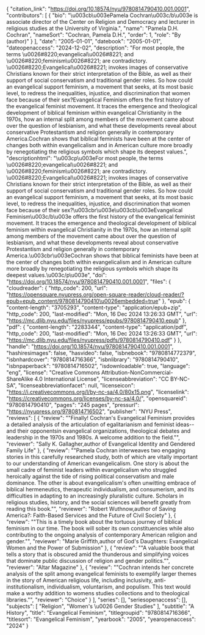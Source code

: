{
   "citation_link": "https://doi.org/10.18574/nyu/9780814790410.001.0001",
   "contributors": [
     {
       "bio": "\u003cb\u003ePamela Cochran\u003c/b\u003e is associate director of the Center on Religion and Democracy and lecturer in religious studies at the University of Virginia.",
       "name": "Pamela D.H. Cochran",
       "nameSort": "Cochran, Pamela D.H.",
       "order": 1,
       "role": "By (author)"
     }
   ],
   "date": "2005-01-01",
   "datebook": "2005-01-01",
   "dateopenaccess": "2024-12-02",
   "description": "For most people, the terms \u0026#8220;evangelical\u0026#8221; and \u0026#8220;feminism\u0026#8221; are contradictory. \u0026#8220;Evangelical\u0026#8221; invokes images of conservative Christians known for their strict interpretation of the Bible, as well as their support of social conservatism and traditional gender roles. So how could an evangelical support feminism, a movement that seeks, at its most basic level, to redress the inequalities, injustice, and discrimination that women face because of their sex?Evangelical Feminism offers the first history of the evangelical feminist movement. It traces the emergence and theological development of biblical feminism within evangelical Christianity in the 1970s, how an internal split among members of the movement came about over the question of lesbianism, and what these developments reveal about conservative Protestantism and religion generally in contemporary America.Cochran shows that biblical feminists have been at the center of changes both within evangelicalism and in American culture more broadly by renegotiating the religious symbols which shape its deepest values.",
   "descriptionhtml": "\u003cp\u003eFor most people, the terms \u0026#8220;evangelical\u0026#8221; and \u0026#8220;feminism\u0026#8221; are contradictory. \u0026#8220;Evangelical\u0026#8221; invokes images of conservative Christians known for their strict interpretation of the Bible, as well as their support of social conservatism and traditional gender roles. So how could an evangelical support feminism, a movement that seeks, at its most basic level, to redress the inequalities, injustice, and discrimination that women face because of their sex?\u003cbr\u003e\u003cb\u003eEvangelical Feminism\u003c/b\u003e offers the first history of the evangelical feminist movement. It traces the emergence and theological development of biblical feminism within evangelical Christianity in the 1970s, how an internal split among members of the movement came about over the question of lesbianism, and what these developments reveal about conservative Protestantism and religion generally in contemporary America.\u003cbr\u003eCochran shows that biblical feminists have been at the center of changes both within evangelicalism and in American culture more broadly by renegotiating the religious symbols which shape its deepest values.\u003c/p\u003e",
   "doi": "https://doi.org/10.18574/nyu/9780814790410.001.0001",
   "files": {
     "cloudreader": {
       "http_code": 200,
       "url": "https://opensquare.nyupress.org/open-square-reader/cloud-reader/?epub=epub_content/9780814790410\u0026embedded=true"
     },
     "epub": {
       "content-length": "3705293",
       "content-type": "application/epub+zip",
       "http_code": 200,
       "last-modified": "Mon, 16 Dec 2024 13:26:33 GMT",
       "url": "https://mc.dlib.nyu.edu/files/nyupress/epubs/9780814790410.epub"
     },
     "pdf": {
       "content-length": "2283344",
       "content-type": "application/pdf",
       "http_code": 200,
       "last-modified": "Mon, 16 Dec 2024 13:26:33 GMT",
       "url": "https://mc.dlib.nyu.edu/files/nyupress/pdfs/9780814790410.pdf"
     }
   },
   "handle": "https://doi.org/10.18574/nyu/9780814790410.001.0001",
   "hashiresimages": false,
   "hasvideo": false,
   "isbnebook": "9780814772379",
   "isbnhardcover": "9780814716366",
   "isbnlibrary": "9780814790410",
   "isbnpaperback": "9780814716502",
   "isdownloadable": true,
   "language": "eng",
   "license": "Creative Commons Attribution-NonCommercial-ShareAlike 4.0 International License",
   "licenseabbreviation": "CC BY-NC-SA",
   "licenseabbreviationfacet": null,
   "licenseicon": "https://i.creativecommons.org/l/by-nc-sa/4.0/80x15.png",
   "licenselink": "https://creativecommons.org/licenses/by-nc-sa/4.0/",
   "opensquareid": "9780814790410",
   "pages": "245 pages",
   "pressurl": "https://nyupress.org/9780814716502",
   "publisher": "NYU Press",
   "reviews": [
     {
       "review": "\"Finally! Cochran's Evangelical Feminism provides a detailed analysis of the articulation of egalitarianism and feminist ideas--and their opponentsin evangelical organizations, theological debates and leadership in the 1970s and 1980s. A welcome addition to the field.\"",
       "reviewer": "Sally K. Gallagher,author of Evangelical Identity and Gendered Family Life"
     },
     {
       "review": "\"Pamela Cochran interweaves two engaging stories in this carefully researched study, both of which are vitally important to our understanding of American evangelicalism. One story is about the small cadre of  feminist leaders within evangelicalism who struggled heroically against the tide of rising political conservatism and male dominance.  The other is about evangelicalism's often unwitting embrace of biblical hermeneutics, therapeutic individualism, and consumerism, and its difficulties in adapting to an increasingly pluralistic culture.  Scholars in religious studies, history, and the social sciences will benefit greatly from reading this book.\"",
       "reviewer": "Robert Wuthnow,author of Saving America?: Faith-Based Services and the Future of Civil Society"
     },
     {
       "review": "\"This is a timely book about the tortuous journey of biblical feminism in our time. The book will sober its own constituencies while also contributing to the ongoing analysis of contemporary American religion and gender.\"",
       "reviewer": "Marie Griffith,author of God's Daughters: Evangelical Women and the Power of Submission"
     },
     {
       "review": "\"A valuable book that tells a story that is obscured amid the thunderous and simplifying voices that dominate public discussion of religion and gender politics.\"",
       "reviewer": "Altar Magazine"
     },
     {
       "review": "\"Cochran intends her concrete analysis of the split among evangelical feminists to exemplify larger themes in the story of American religious life, including inclusivity, anti-institutionalism, individualism, voluntarism, and populism. This text would make a worthy addition to womens studies collections and to theological libraries.\"",
       "reviewer": "Choice"
     }
   ],
   "series": [],
   "seriesopenaccess": [],
   "subjects": [
     "Religion",
     "Women's \u0026 Gender Studies"
   ],
   "subtitle": "A History",
   "title": "Evangelical Feminism",
   "titlegroupid": "9780814716366",
   "titlesort": "Evangelical Feminism",
   "yearbook": "2005",
   "yearopenaccess": "2024"
 }
